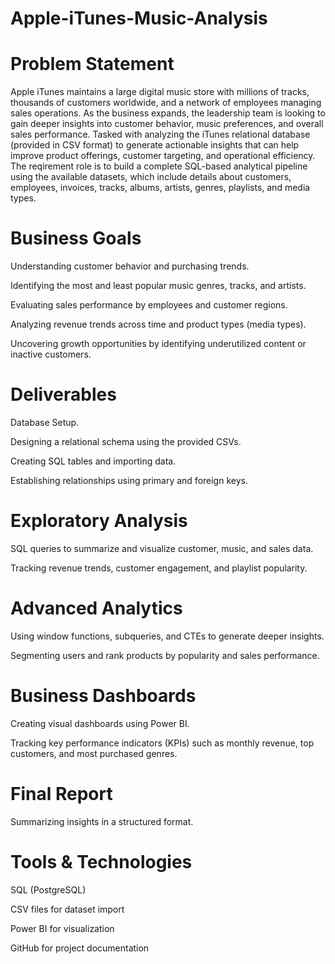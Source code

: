 # Apple-iTunes-Music-Analysis

# Problem Statement

Apple iTunes maintains a large digital music store with millions of tracks, thousands of customers worldwide, and a network of employees managing sales operations. As the business expands, the leadership team is looking to gain deeper insights into customer behavior, music preferences, and overall sales performance.
Tasked with analyzing the iTunes relational database (provided in CSV format) to generate actionable insights that can help improve product offerings, customer targeting, and operational efficiency.
The reqirement role is to build a complete SQL-based analytical pipeline using the available datasets, which include details about customers, employees, invoices, tracks, albums, artists, genres, playlists, and media types.

# Business Goals
Understanding customer behavior and purchasing trends.

Identifying the most and least popular music genres, tracks, and artists.

Evaluating sales performance by employees and customer regions.

Analyzing revenue trends across time and product types (media types).

Uncovering growth opportunities by identifying underutilized content or inactive customers.

# Deliverables
Database Setup.

Designing a relational schema using the provided CSVs.

Creating SQL tables and importing data.

Establishing relationships using primary and foreign keys.

# Exploratory Analysis
SQL queries to summarize and visualize customer, music, and sales data.

Tracking revenue trends, customer engagement, and playlist popularity.

# Advanced Analytics
Using window functions, subqueries, and CTEs to generate deeper insights.

Segmenting users and rank products by popularity and sales performance.

# Business Dashboards
Creating visual dashboards using Power BI.

Tracking key performance indicators (KPIs) such as monthly revenue, top customers, and most purchased genres.

# Final Report
Summarizing insights in a structured format.


# Tools & Technologies
SQL (PostgreSQL)

CSV files for dataset import

Power BI for visualization

GitHub for project documentation
